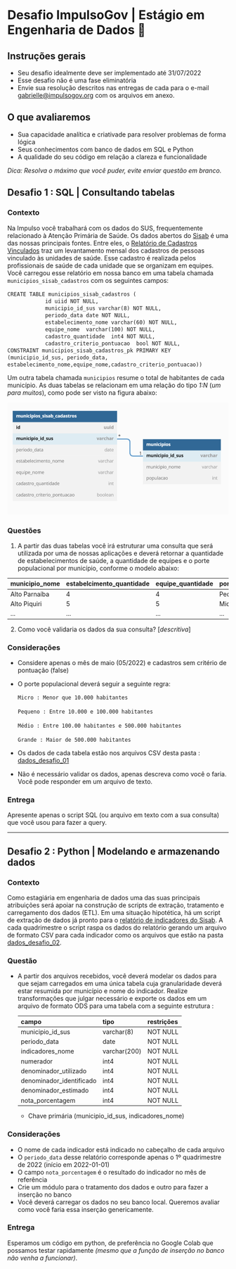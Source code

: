 # Desafio ImpulsoGov | Estágio em Engenharia de Dados :hammer:
## Instruções gerais
- Seu desafio idealmente deve ser implementado até 31/07/2022
- Esse desafio não é uma fase eliminatória 
- Envie sua resolução descritos nas entregas de cada para o e-mail gabrielle@impulsogov.org com os arquivos em anexo.

## O que avaliaremos
- Sua capacidade analítica e criativade para resolver problemas de forma lógica
- Seus conhecimentos com banco de dados em SQL e Python
- A qualidade do seu código em relação a clareza e funcionalidade

*Dica: Resolva o máximo que você puder, evite enviar questão em branco.*

## Desafio 1 :  SQL | Consultando tabelas

### Contexto

Na Impulso você trabalhará com os dados do SUS, frequentemente relacionado à Atenção Primária de Saúde. Os dados abertos do [Sisab](https://sisab.saude.gov.br/) é uma das nossas principais fontes. Entre eles, o [Relatório de Cadastros Vinculados](https://sisab.saude.gov.br/paginas/acessoRestrito/relatorio/federal/indicadores/indicadorCadastro.xhtml) traz um levantamento mensal dos cadastros de pessoas vinculado às unidades de saúde. Esse cadastro é realizada pelos profissionais de saúde de cada unidade que se organizam em equipes. Você carregou esse relatório em nossa banco em uma tabela chamada `municipios_sisab_cadastros` com os seguintes campos:

```
CREATE TABLE municipios_sisab_cadastros (
            id uiid NOT NULL,
            municipio_id_sus varchar(8) NOT NULL,
            periodo_data date NOT NULL,
            estabelecimento_nome varchar(60) NOT NULL,
            equipe_nome  varchar(100) NOT NULL,
            cadastro_quantidade  int4 NOT NULL,
            cadastro_criterio_pontuacao  bool NOT NULL,
CONSTRAINT municipios_sisab_cadastros_pk PRIMARY KEY (municipio_id_sus, periodo_data, estabelecimento_nome,equipe_nome,cadastro_criterio_pontuacao))
```

Um outra tabela chamada `municipios` resume o total de habitantes de cada município. As duas tabelas se relacionam em uma relação do tipo *1:N* (*um para muitos*), como pode ser visto na figura abaixo:

<picture>
  <source media="(prefers-color-scheme: dark)" srcset="/20220725_EstagioEngenhariaDeDados/imagens/1_N.png">
  <source media="(prefers-color-scheme: light)" srcset="/20220725_EstagioEngenhariaDeDados/imagens/1_N.png">
  <img alt="Shows an illustrated sun in light color mode and a moon with stars in dark color mode." src="/20220725_EstagioEngenhariaDeDados/imagens/1_N.png">
</picture>

### Questões
1. A partir das duas tabelas você irá estruturar uma consulta que será utilizada por uma de nossas aplicações e deverá retornar a quantidade de estabelecimentos de saúde, a quantidade de equipes e o porte populacional por município, conforme o modelo abaixo:

  | municipio_nome | estabelcimento_quantidade  | equipe_quantidade | porte_populacional | 
  | ------------------- | ------------------- | ------------------- | ------------------- |
  |  Alto Parnaíba |  4 |  4 |  Pequeno |
  |  Alto Piquiri |  5 |  5 |  Micro |
  |  ... |  ... |  ... |  ... |

2. Como você validaria os dados da sua consulta? [_descritiva_]

### Considerações

  - Considere apenas o mês de maio (05/2022) e cadastros sem critério de pontuação (false)
  - O porte populacional deverá seguir a seguinte regra:
      ```
      Micro : Menor que 10.000 habitantes
      
      Pequeno : Entre 10.000 e 100.000 habitantes
      
      Médio : Entre 100.00 habitantes e 500.000 habitantes
      
      Grande : Maior de 500.000 habitantes
      ```
    
   - Os dados de cada tabela estão nos arquivos CSV desta pasta : [dados_desafio_01](https://github.com/ImpulsoGov/desafios-processos-seletivos/tree/main/20220725_EstagioEngenhariaDeDados/dados_desafio_01)
   - Não é necessário validar os dados, apenas descreva como você o faria. Você pode responder em um arquivo de texto.
    

### Entrega

Apresente apenas o script SQL (ou arquivo em texto com a sua consulta) que você usou para fazer a query.

---

## Desafio 2 : Python | Modelando e armazenando dados

### Contexto

Como estagiária em engenharia de dados uma das suas principais atribuições será apoiar na construção de scripts de extração, tratamento e carregamento dos dados (ETL). Em uma situação hipotética, há um script de extração de dados já pronto para o [relatório de indicadores do Sisab](https://sisab.saude.gov.br/paginas/acessoRestrito/relatorio/federal/indicadores/indicadorPainel.xhtml). A cada quadrimestre o script raspa os dados do relatório gerando um arquivo de formato CSV para cada indicador como os arquivos que estão na pasta [dados_desafio_02](https://github.com/ImpulsoGov/desafios-processos-seletivos/tree/main/20220725_EstagioEngenhariaDeDados/dados_desafio_02).

### Questão

- A partir dos arquivos recebidos, você deverá modelar os dados para que sejam carregados em uma única tabela cuja granularidade deverá estar resumida por município e nome do indicador. Realize transformações que julgar necessário e exporte os dados em um arquivo de formato ODS para uma tabela com a seguinte estrutura :
  
  | campo | tipo  | restrições | 
  | ------------------- | ------------------- | ------------------- |
  |  municipio_id_sus |  varchar(8) |  NOT NULL |
  |  periodo_data |  date |  NOT NULL |
  |  indicadores_nome |  varchar(200) |  NOT NULL |
  |  numerador |  int4 |  NOT NULL |
  |  denominador_utilizado |  int4 |  NOT NULL |
  |  denominador_identificado |  int4 |  NOT NULL |
  |  denominador_estimado |  int4 |  NOT NULL |
  |  nota_porcentagem |  int4 |  NOT NULL |
  
  - Chave primária (municipio_id_sus, indicadores_nome)

### Considerações

  - O nome de cada indicador está indicado no cabeçalho de cada arquivo
  - O `periodo_data` desse relatório corresponde apenas o 1º quadrimestre de 2022 (início em 2022-01-01)
  - O campo `nota_porcentagem` é o resultado do indicador no mês de referência
  - Crie um módulo para o tratamento dos dados e outro para fazer a inserção no banco
  - Você deverá carregar os dados no seu banco local. Queremos avaliar como você faria essa inserção genericamente.

### Entrega

Esperamos um código em python, de preferência no Google Colab que possamos testar rapidamente _(mesmo que a função de inserção no banco não venha a funcionar)_.
